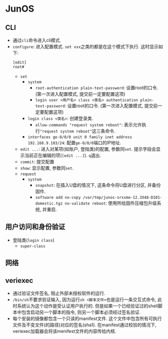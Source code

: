 # JunOS
## CLI
* 通过`cli`命令进入cli模式. 
* `configure`: 进入配置模式. `set xxx`之类的都是在这个模式下执行. 这时显示如下: 
    ```
    [edit]
    root# 
    ```
    * `set`
        * `system`
            * `root-authentication plain-text-password`: 设置root的口令. (第一次进入配置模式, 提交前一定要配置这项)
            * `login user <用户名> class <类名> authentication plain-text-password`: 设置root的口令. (第一次进入配置模式, 提交前一定要配置这项)
        * `login class <类名>`: 创建登录类. 
            * `allow-commands "request system reboot"`: 表示允许执行`"request system reboot"`这三条命令. 
        * `interfaces ge-0/0/0 unit 0 family inet address 192.168.9.103/24`: 配置`ge-0/0/0`端口的IP地址. 
    * `edit ...`: 进入对某项(如账户, 登陆类)的配置, 参数同`set`. 提示字段会显示当前正在编辑的项(`[edit ...]`). `q`退出. 
    * `commit`: 提交配置
    * `show`: 显示配置, 参数同`set`. 
    * `request`
        * `system`
            * `snapshot`: 在插入U盘的情况下, 这条命令将U盘进行分区, 并备份固件. 
            * `software add no-copy /var/tmp/junos-srxsme-12.3X48-D101-domestic.tgz no-validate reboot`: 使用所给固件压缩包升级系统, 并重启. 

## 用户访问和身份验证
* 登陆类(`login class`)
    * `super-class`

## 网络

## veriexec
* 通过验证文件签名, 阻止外部未授权软件的运行. 
* `/bin/sh`不要求验证输入, 因为运行`sh <脚本文件>`也是运行一条交互式命令, 此时系统认为这个动作是受认证用户执行的. 但是如果一个已经验证过的shell脚本中包含启动另一个脚本的指令, 则另一个脚本必须经过签名验证. 
* 每个安装的镜像都包含一个只读的manifest文件. 这个文件中包含所有可执行文件及不变文件(的路径)对应的签名(sha1). 在manifest通过校验的情况下, veriexec加载器会将该menifest文件的内容传给内核. 